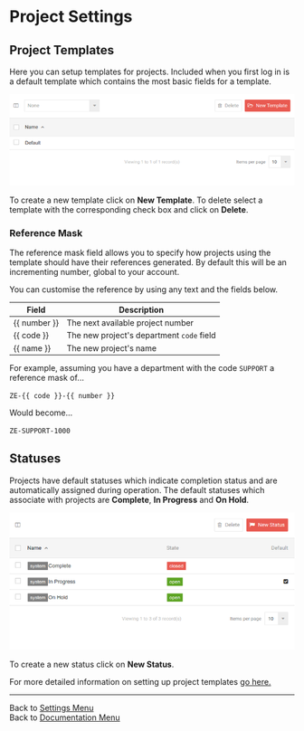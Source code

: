 # Project Settings

## Project Templates

Here you can setup templates for projects. Included when you first log in is a default template which contains the most basic fields for a template.

![projects01](/images/settings/projects01.png)

To create a new template click on **New Template**. To delete select a template with the corresponding check box and click on **Delete**.

### Reference Mask

The reference mask field allows you to specify how projects using the template should have their references generated. By default this will be an incrementing number, global to your account. 

You can customise the reference by using any text and the fields below.

| Field        | Description |
| ------------ | ----------- |
| {{ number }} | The next available project number |
| {{ code }}   | The new project's department `code` field |
| {{ name }}   | The new project's name |

For example, assuming you have a department with the code `SUPPORT` a reference mask of...

`ZE-{{ code }}-{{ number }}`

Would become...

`ZE-SUPPORT-1000` 


## Statuses

Projects have default statuses which indicate completion status and are automatically assigned during operation. The default statuses which associate with projects are **Complete**, **In Progress** and **On Hold**. 

 ![projects02](/images/settings/projects02.png)
 
 To create a new status click on **New Status**.


For more detailed information on setting up project templates [go here.](?file=Projects.md)

-------------------------------------------
Back to [Settings Menu](?file=Settings.md)  
Back to [Documentation Menu](?file=Index.md)